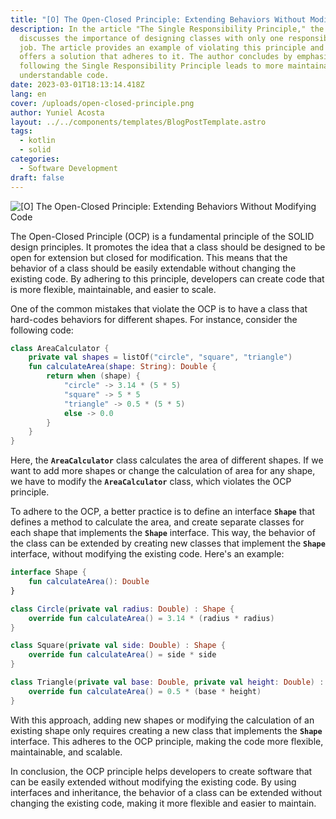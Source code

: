 ```yaml
---
title: "[O] The Open-Closed Principle: Extending Behaviors Without Modifying Code"
description: In the article "The Single Responsibility Principle," the author
  discusses the importance of designing classes with only one responsibility or
  job. The article provides an example of violating this principle and then
  offers a solution that adheres to it. The author concludes by emphasizing how
  following the Single Responsibility Principle leads to more maintainable and
  understandable code.
date: 2023-03-01T18:13:14.418Z
lang: en
cover: /uploads/open-closed-principle.png
author: Yuniel Acosta
layout: ../../components/templates/BlogPostTemplate.astro
tags:
  - kotlin
  - solid
categories:
  - Software Development
draft: false
---
```

![[O] The Open-Closed Principle: Extending Behaviors Without Modifying Code](/uploads/open-closed-principle.png "[O] The Open-Closed Principle: Extending Behaviors Without Modifying Code")

The Open-Closed Principle (OCP) is a fundamental principle of the SOLID design principles. It promotes the idea that a class should be designed to be open for extension but closed for modification. This means that the behavior of a class should be easily extendable without changing the existing code. By adhering to this principle, developers can create code that is more flexible, maintainable, and easier to scale.

One of the common mistakes that violate the OCP is to have a class that hard-codes behaviors for different shapes. For instance, consider the following code:

```kotlin
class AreaCalculator {
    private val shapes = listOf("circle", "square", "triangle")
    fun calculateArea(shape: String): Double {
        return when (shape) {
            "circle" -> 3.14 * (5 * 5)
            "square" -> 5 * 5
            "triangle" -> 0.5 * (5 * 5)
            else -> 0.0
        }
    }
}
```

Here, the **`AreaCalculator`** class calculates the area of different shapes. If we want to add more shapes or change the calculation of area for any shape, we have to modify the **`AreaCalculator`** class, which violates the OCP principle.

To adhere to the OCP, a better practice is to define an interface **`Shape`** that defines a method to calculate the area, and create separate classes for each shape that implements the **`Shape`** interface. This way, the behavior of the class can be extended by creating new classes that implement the **`Shape`** interface, without modifying the existing code. Here's an example:

```kotlin
interface Shape {
    fun calculateArea(): Double
}

class Circle(private val radius: Double) : Shape {
    override fun calculateArea() = 3.14 * (radius * radius)
}

class Square(private val side: Double) : Shape {
    override fun calculateArea() = side * side
}

class Triangle(private val base: Double, private val height: Double) : Shape {
    override fun calculateArea() = 0.5 * (base * height)
}
```

With this approach, adding new shapes or modifying the calculation of an existing shape only requires creating a new class that implements the **`Shape`** interface. This adheres to the OCP principle, making the code more flexible, maintainable, and scalable.

In conclusion, the OCP principle helps developers to create software that can be easily extended without modifying the existing code. By using interfaces and inheritance, the behavior of a class can be extended without changing the existing code, making it more flexible and easier to maintain.
